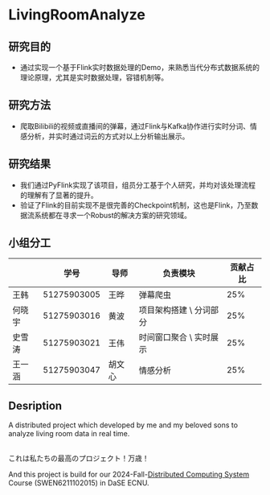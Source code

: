 # LivingRoomAnalyze

## 研究目的
- 通过实现一个基于Flink实时数据处理的Demo，来熟悉当代分布式数据系统的理论原理，尤其是实时数据处理，容错机制等。

## 研究方法
- 爬取Bilibili的视频或直播间的弹幕，通过Flink与Kafka协作进行实时分词、情感分析，并实时通过词云的方式对以上分析输出展示。

## 研究结果
- 我们通过PyFlink实现了该项目，组员分工基于个人研究，并均对该处理流程的理解有了显著的提升。
- 验证了Flink的目前实现不是很完善的Checkpoint机制，这也是Flink，乃至数据流系统都在寻求一个Robust的解决方案的研究领域。

## 小组分工
|        | 学号        | 导师   | 负责模块                | 贡献占比 |
| ------ | ----------- | ------ | ----------------------- | -------- |
| 王韩   | 51275903005 | 王晔   | 弹幕爬虫                | 25%      |
| 何晓宇 | 51275903016 | 黄波   | 项目架构搭建 \ 分词部分 | 25%      |
| 史雪涛 | 51275903021 | 王伟   | 时间窗口聚合 \ 实时展示 | 25%      |
| 王一涵 | 51275903047 | 胡文心 | 情感分析                | 25%      |



## Desription

A distributed project which developed by me and my beloved sons to analyze living room data in real time.

##
これは私たちの最高のプロジェクト！万歳！

And this project is build for our 2024-Fall-[Distributed Computing System](https://dasebigdata.github.io/) Course (SWEN6211102015) in DaSE ECNU.
